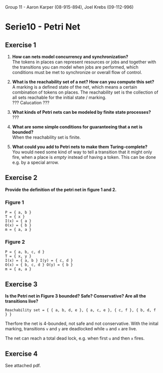 Group 11  - Aaron Karper (08-915-894), Joel Krebs (09-112-996)

# Serie10 - Petri Net

## Exercise 1

1. **How can nets model concurrency and synchronization?**  
The tokens in places can represent resources or jobs and together with the transitions you can model when jobs are performed, which conditions must be met to synchronize or overall flow of control.

2. **What is the reachability set of a net? How can you compute this set?**  
A marking is a defined state of the net, which means a certain combination of tokens on places. The reachability set is the collection of all sets reachable for the initial state / marking.  
??? Calucation ???

3. **What kinds of Petri nets can be modeled by finite state processes?**  
???

4. **What are some simple conditions for guaranteeing that a net is bounded?**  
When the reachability set is finite.

5. **What could you add to Petri nets to make them Turing-complete?**  
You would need some kind of way to tell a transition that it might only fire, when a place is *empty* instead of having a token. This can be done e.g. by a special arrow.

## Exercise 2

**Provide the definition of the petri net in figure 1 and 2.**

### Figure 1

    P = { a, b }
    T = { x }
    I(x) = { a }
    O(x) = { b }
    m = { a, a }

### Figure 2

    P = { a, b, c, d }
    T = { x, y }
    I(x) = { a, b } I(y) = { c, d }
    O(x) = { b, c, d } O(y) = { b }
    m = { a, a }

## Exercise 3

**Is the Petri net in Figure 3 bounded? Safe? Conservative? Are all the transitions live?**

    Reachability set = { { a, b, d, e }, { a, c, e }, { c, f }, { b, d, f } }

Therfore the net is 4-bounded, not safe and not conservative. With the inital marking, transitions `v` and `y` are deadlocked while `u` and `x` are live.

The net can reach a total dead lock, e.g. when first `u` and then `x` fires.

## Exercise 4

See attached pdf.